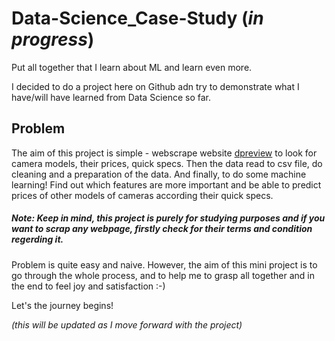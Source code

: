 # Data-Science_Case-Study (_in progress_)
Put all together that I learn about ML and learn even more.

I decided to do a project here on Github adn try to demonstrate what I have/will have learned from Data Science so far.

## Problem
The aim of this project is simple - webscrape website [dpreview](https://www.dpreview.com/) to look for camera models, their prices, quick specs. Then the data read to csv file, do cleaning and a preparation of the data. And finally, to do some machine learning! Find out which features are more important and be able to predict prices of other models of cameras according their quick specs.
##### Note: Keep in mind, this project is purely for studying purposes and if you want to scrap any webpage, firstly check for their terms and condition regerding it. #####

Problem is quite easy and naive. However, the aim of this mini project is to go through the whole process, and to help me to grasp all together and in the end to feel joy and satisfaction :-) 

Let's the journey begins!

_(this will be updated as I move forward with the project)_
